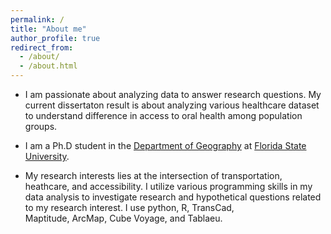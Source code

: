```yaml
---
permalink: /
title: "About me"
author_profile: true
redirect_from: 
  - /about/
  - /about.html
---
```


* I am passionate about analyzing data to answer research questions. My current dissertaton result is about analyzing various healthcare 
  dataset to understand difference in access to oral health among population groups.

* I am a Ph.D student in the [Department of Geography](https://geography.fsu.edu/) at [Florida State University](https://www.fsu.edu/).

* My research interests lies at the intersection of transportation, heathcare, and accessibility. I utilize various programming skills in 
  my data analysis to investigate research and hypothetical questions related to my research interest. I use python, R, TransCad,  
  Maptitude, ArcMap, Cube Voyage, and Tablaeu.

